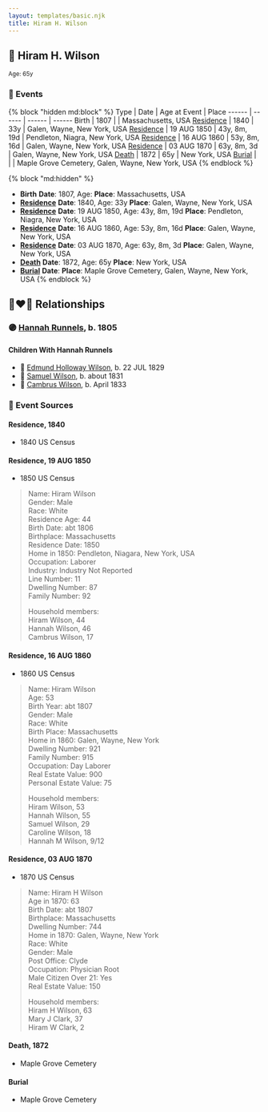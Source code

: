 ```yaml
---
layout: templates/basic.njk
title: Hiram H. Wilson
---
```

## 🔵 Hiram H. Wilson
<small>Age: 65y</small>


### 📆 Events

{% block "hidden md:block" %}
Type | Date | Age at Event | Place
------ | ------ | ------ | ------
Birth | 1807 |  | Massachusetts, USA
[Residence](#event-event-0) | 1840 | 33y | Galen, Wayne, New York, USA
[Residence](#event-event-1) | 19 AUG 1850 | 43y, 8m, 19d | Pendleton, Niagra, New York, USA
[Residence](#event-event-2) | 16 AUG 1860 | 53y, 8m, 16d | Galen, Wayne, New York, USA
[Residence](#event-event-3) | 03 AUG 1870 | 63y, 8m, 3d | Galen, Wayne, New York, USA
[Death](#event-event-7) | 1872 | 65y | New York, USA
[Burial](#event-event-8) |  |  | Maple Grove Cemetery, Galen, Wayne, New York, USA
{% endblock %}

{% block "md:hidden" %}
- **Birth**
**Date**: 1807, Age:
**Place**: Massachusetts, USA
- **[Residence](#event-event-0)**
**Date**: 1840, Age: 33y
**Place**: Galen, Wayne, New York, USA
- **[Residence](#event-event-1)**
**Date**: 19 AUG 1850, Age: 43y, 8m, 19d
**Place**: Pendleton, Niagra, New York, USA
- **[Residence](#event-event-2)**
**Date**: 16 AUG 1860, Age: 53y, 8m, 16d
**Place**: Galen, Wayne, New York, USA
- **[Residence](#event-event-3)**
**Date**: 03 AUG 1870, Age: 63y, 8m, 3d
**Place**: Galen, Wayne, New York, USA
- **[Death](#event-event-7)**
**Date**: 1872, Age: 65y
**Place**: New York, USA
- **[Burial](#event-event-8)**
**Date**:
**Place**: Maple Grove Cemetery, Galen, Wayne, New York, USA
{% endblock %}

## 👩‍❤️‍👨 Relationships

### 🟣 [Hannah Runnels](/people/9/9135776), b. 1805

#### Children With Hannah Runnels
* 🔵 [Edmund Holloway Wilson](/people/6/67777324), b. 22 JUL 1829
* 🔵 [Samuel Wilson](/people/2/26563376), b. about 1831
* 🔵 [Cambrus Wilson](/people/8/82575654), b. April 1833
### 📰 Event Sources

#### <a id="event-event-0"></a> Residence, 1840
* 1840 US Census

#### <a id="event-event-1"></a> Residence, 19 AUG 1850
* 1850 US Census
>   
  > Name: Hiram Wilson  
  > Gender: Male  
  > Race: White  
  > Residence Age: 44  
  > Birth Date: abt 1806  
  > Birthplace: Massachusetts  
  > Residence Date: 1850  
  > Home in 1850: Pendleton, Niagara, New York, USA  
  > Occupation: Laborer  
  > Industry: Industry Not Reported  
  > Line Number: 11  
  > Dwelling Number: 87  
  > Family Number: 92  
  >   
  > Household members:  
  > Hiram Wilson, 44  
  > Hannah Wilson, 46  
  > Cambrus Wilson, 17

#### <a id="event-event-2"></a> Residence, 16 AUG 1860
* 1860 US Census
>   
  > Name: Hiram Wilson  
  > Age: 53  
  > Birth Year: abt 1807  
  > Gender: Male  
  > Race: White  
  > Birth Place: Massachusetts  
  > Home in 1860: Galen, Wayne, New York  
  > Dwelling Number: 921  
  > Family Number: 915  
  > Occupation: Day Laborer  
  > Real Estate Value: 900  
  > Personal Estate Value: 75  
  >   
  > Household members:  
  > Hiram Wilson, 53  
  > Hannah Wilson, 55  
  > Samuel Wilson, 29  
  > Caroline Wilson, 18  
  > Hannah M Wilson, 9/12  
  >

#### <a id="event-event-3"></a> Residence, 03 AUG 1870
* 1870 US Census
>   
  > Name: Hiram H Wilson  
  > Age in 1870: 63  
  > Birth Date: abt 1807  
  > Birthplace: Massachusetts  
  > Dwelling Number: 744  
  > Home in 1870: Galen, Wayne, New York  
  > Race: White  
  > Gender: Male  
  > Post Office: Clyde  
  > Occupation: Physician Root  
  > Male Citizen Over 21: Yes  
  > Real Estate Value: 150  
  >   
  > Household members:  
  > Hiram H Wilson, 63  
  > Mary J Clark, 37  
  > Hiram W Clark, 2

#### <a id="event-event-7"></a> Death, 1872
* Maple Grove Cemetery

#### <a id="event-event-8"></a> Burial
* Maple Grove Cemetery
